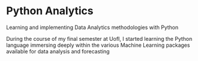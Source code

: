 # Python Analytics
Learning and implementing Data Analytics methodologies with Python

During the course of my final semester at UofI, I started learning the Python language immersing deeply within the various Machine Learning packages available for data analysis and forecasting
